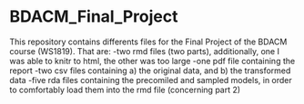 # BDACM_Final_Project
This repository contains differents files for the Final Project of the BDACM course (WS1819).
That are: 
  -two rmd files (two parts), additionally, one I was able to knitr to html, the other was too large
  -one pdf file containing the report
  -two csv files containing a) the original data, and b) the transformed data
  -five rda files containing the precomiled and sampled models, in order to comfortably load them into the rmd file (concerning part 2)
